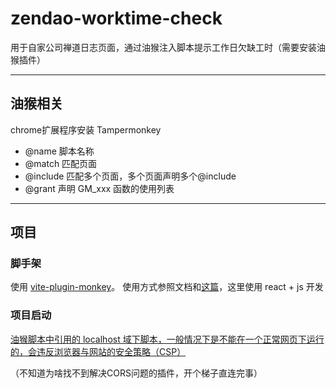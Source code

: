 # zendao-worktime-check
用于自家公司禅道日志页面，通过油猴注入脚本提示工作日欠缺工时（需要安装油猴插件）

---

## 油猴相关
chrome扩展程序安装 Tampermonkey
  - @name 脚本名称
  - @match 匹配页面
  - @include 匹配多个页面，多个页面声明多个@include
  - @grant 声明 GM_xxx 函数的使用列表
  
---
## 项目

### 脚手架
使用 [vite-plugin-monkey](https://github.com/lisonge/vite-plugin-monkey "vite-plugin-monkey")。
使用方式参照文档和[这篇](https://segmentfault.com/a/1190000042187217?sort=newest)，这里使用 react + js 开发

### 项目启动
[油猴脚本中引用的 localhost 域下脚本，一般情况下是不能在一个正常网页下运行的，会违反浏览器与网站的安全策略（CSP）](https://www.bilibili.com/read/cv13278537)

（不知道为啥找不到解决CORS问题的插件，开个梯子直连完事）
